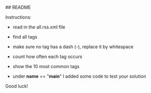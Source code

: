 ## README

Instructions: 

* read in the all.rss.xml file

* find all tags

* make sure no tag has a dash (-), replace it by whitespace

* count how often each tag occurs

* show the 10 most common tags

* under __name__ == "__main__" I added some code to test your solution

Good luck!
